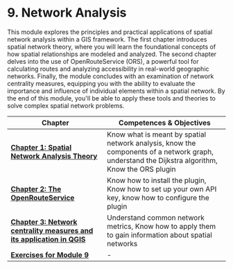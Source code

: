 # 9. Network Analysis

This module explores the principles and practical applications of spatial network analysis within a GIS framework. The first chapter introduces spatial network theory, where you will learn the foundational concepts of how spatial relationships are modeled and analyzed. The second chapter delves into the use of OpenRouteService (ORS), a powerful tool for calculating routes and analyzing accessibility in real-world geographic networks. Finally, the module concludes with an examination of network centrality measures, equipping you with the ability to evaluate the importance and influence of individual elements within a spatial network. By the end of this module, you'll be able to apply these tools and theories to solve complex spatial network problems.

__Chapter__ | __Competences & Objectives__ |
| ----------- | ---------------------------- |
| __[Chapter 1: Spatial Network Analysis Theory](/content/Module_9/en_qgis_network_analysis_theory.md)__ | Know what is meant by spatial network analysis, know the components of a network graph, understand the Dijkstra algorithm, Know the ORS plugin |
| __[Chapter 2: The OpenRouteService](/content/Module_9/en_qgis_openrouteservice_tools.md)__ | Know how to install the plugin, Know how to set up your own API key, know how to configure the plugin | 
| __[Chapter 3: Network centrality measures and its application in QGIS](/content/Module_9/en_qgis_centrality.md)__ | Understand common network metrics, Know how to apply them to gain information about spatial networks |
| __[Exercises for Module 9](/content/Module_9/en_qgis_module_9_exercises)__ | - | 


